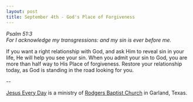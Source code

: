 ```yaml
---
layout: post
title: September 4th - God's Place of Forgiveness
---
```


_Psalm 51:3  
For I acknowledge my transgressions: and my sin is ever before me._

If you want a right relationship with God, and ask Him to reveal
sin in your life, He will help you see your sin. When you admit your
sin to God, you are more than half way to His Place of forgiveness.
Restore your relationship today, as God is standing in the road
looking for you.

 --

<a href=http://jesuseveryday.net>Jesus Every Day</a> is a ministry of <a href=http://rodgersbaptist.net>Rodgers Baptist Church</a> in Garland, Texas.
